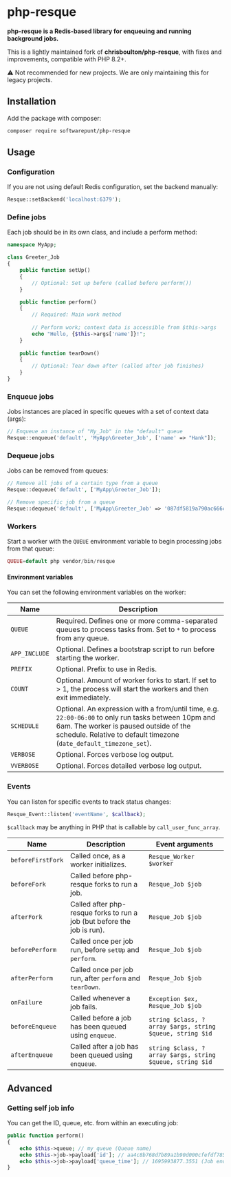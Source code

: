# php-resque

**php-resque is a Redis-based library for enqueuing and running background jobs.**

This is a lightly maintained fork of **chrisboulton/php-resque**, with fixes and improvements, compatible with PHP 8.2+.

⚠️ Not recommended for new projects. We are only maintaining this for legacy projects.

## Installation

Add the package with composer:

```bash
composer require softwarepunt/php-resque
```

## Usage

### Configuration

If you are not using default Redis configuration, set the backend manually:

```php
Resque::setBackend('localhost:6379');
```

### Define jobs

Each job should be in its own class, and include a perform method:

```php
namespace MyApp;

class Greeter_Job
{
    public function setUp()
    {
        // Optional: Set up before (called before perform())
    }

    public function perform()
    {
        // Required: Main work method
        
        // Perform work; context data is accessible from $this->args
        echo "Hello, {$this->args['name']}!";
    }
    
    public function tearDown()
    {
        // Optional: Tear down after (called after job finishes)
    }
}
```

### Enqueue jobs

Jobs instances are placed in specific queues with a set of context data (args):

```php
// Enqueue an instance of "My_Job" in the "default" queue
Resque::enqueue('default', 'MyApp\Greeter_Job', ['name' => "Hank"]);
```

### Dequeue jobs

Jobs can be removed from queues:

```php
// Remove all jobs of a certain type from a queue
Resque::dequeue('default', ['MyApp\Greeter_Job']);

// Remove specific job from a queue
Resque::dequeue('default', ['MyApp\Greeter_Job' => '087df5819a790ac666c9608e2234b21e']);
```

### Workers

Start a worker with the `QUEUE` environment variable to begin processing jobs from that queue:

```php
QUEUE=default php vendor/bin/resque
```

#### Environment variables

You can set the following environment variables on the worker:

| Name          | Description                                                                                                                                                                                                          |
|---------------|----------------------------------------------------------------------------------------------------------------------------------------------------------------------------------------------------------------------|
| `QUEUE`       | Required. Defines one or more comma-separated queues to process tasks from. Set to `*` to process from any queue.                                                                                                    |
| `APP_INCLUDE` | Optional. Defines a bootstrap script to run before starting the worker.                                                                                                                                              |
| `PREFIX`      | Optional. Prefix to use in Redis.                                                                                                                                                                                    |
| `COUNT`       | Optional. Amount of worker forks to start. If set to > 1, the process will start the workers and then exit immediately.                                                                                              |
| `SCHEDULE`    | Optional. An expression with a from/until time, e.g. `22:00-06:00` to only run tasks between 10pm and 6am. The worker is paused outside of the schedule. Relative to default timezone (`date_default_timezone_set`). | 
| `VERBOSE`     | Optional. Forces verbose log output.                                                                                                                                                                                 |
| `VVERBOSE`    | Optional. Forces detailed verbose log output.                                                                                                                                                                        |

### Events

You can listen for specific events to track status changes:

```php
Resque_Event::listen('eventName', $callback);
```

`$callback` may be anything in PHP that is callable by `call_user_func_array`.

| Name              | Description                                                             | Event arguments                                          |
|-------------------|-------------------------------------------------------------------------|----------------------------------------------------------|
| `beforeFirstFork` | Called once, as a worker initializes.                                   | `Resque_Worker $worker`                                  |
| `beforeFork`      | Called before php-resque forks to run a job.                            | `Resque_Job $job`                                        |
| `afterFork`       | Called after php-resque forks to run a job (but before the job is run). | `Resque_Job $job`                                        |
| `beforePerform`   | Called once per job run, before `setUp` and `perform`.                  | `Resque_Job $job`                                        |
| `afterPerform`    | Called once per job run, after `perform` and `tearDown`.                | `Resque_Job $job`                                        |
| `onFailure`       | Called whenever a job fails.                                            | `Exception $ex, Resque_Job $job`                         |
| `beforeEnqueue`   | Called before a job has been queued using `enqueue`.                    | `string $class, ?array $args, string $queue, string $id` |
| `afterEnqueue`    | Called after a job has been queued using `enqueue`.                     | `string $class, ?array $args, string $queue, string $id` |

## Advanced

### Getting self job info
You can get the ID, queue, etc. from within an executing job:

```php
public function perform()
{
    echo $this->queue; // my_queue (Queue name)
    echo $this->job->payload['id']; // aa4c8b768d7b89a1b90d000cfefdf785 (Job ID)
    echo $this->job->payload['queue_time']; // 1695993877.3551 (Job enqueued at)
}
``` 
